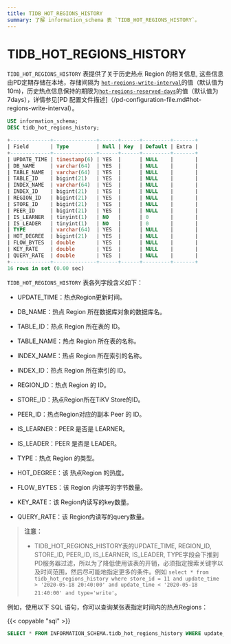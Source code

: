```yaml
---
title: TIDB_HOT_REGIONS_HISTORY
summary: 了解 information_schema 表 `TIDB_HOT_REGIONS_HISTORY`。
---
```


# TIDB_HOT_REGIONS_HISTORY

`TIDB_HOT_REGIONS_HISTORY` 表提供了关于历史热点 Region 的相关信息, 这些信息由PD定期存储在本地，存储间隔为 [`hot-regions-write-interval`](/pd-configuration-file.md#hot-regions-write-interval)的值（默认值为10m)，历史热点信息保持的期限为[`hot-regions-reserved-days`](/pd-configuration-file.md#hot-regions-write-interval)的值（默认值为7days），详情参见[PD 配置文件描述]（/pd-configuration-file.md#hot-regions-write-interval）。

```sql
USE information_schema;
DESC tidb_hot_regions_history;
```

```sql
+-------------+--------------+------+------+---------+-------+
| Field       | Type         | Null | Key  | Default | Extra |
+-------------+--------------+------+------+---------+-------+
| UPDATE_TIME | timestamp(6) | YES  |      | NULL    |       |
| DB_NAME     | varchar(64)  | YES  |      | NULL    |       |
| TABLE_NAME  | varchar(64)  | YES  |      | NULL    |       |
| TABLE_ID    | bigint(21)   | YES  |      | NULL    |       |
| INDEX_NAME  | varchar(64)  | YES  |      | NULL    |       |
| INDEX_ID    | bigint(21)   | YES  |      | NULL    |       |
| REGION_ID   | bigint(21)   | YES  |      | NULL    |       |
| STORE_ID    | bigint(21)   | YES  |      | NULL    |       |
| PEER_ID     | bigint(21)   | YES  |      | NULL    |       |
| IS_LEARNER  | tinyint(1)   | NO   |      | 0       |       |
| IS_LEADER   | tinyint(1)   | NO   |      | 0       |       |
| TYPE        | varchar(64)  | YES  |      | NULL    |       |
| HOT_DEGREE  | bigint(21)   | YES  |      | NULL    |       |
| FLOW_BYTES  | double       | YES  |      | NULL    |       |
| KEY_RATE    | double       | YES  |      | NULL    |       |
| QUERY_RATE  | double       | YES  |      | NULL    |       |
+-------------+--------------+------+------+---------+-------+
16 rows in set (0.00 sec)
```

`TIDB_HOT_REGIONS_HISTORY` 表各列字段含义如下：

* UPDATE_TIME：热点Region更新时间。
* DB_NAME：热点 Region 所在数据库对象的数据库名。
* TABLE_ID：热点 Region 所在表的 ID。
* TABLE_NAME：热点 Region 所在表的名称。
* INDEX_NAME：热点 Region 所在索引的名称。

* INDEX_ID：热点 Region 所在索引的 ID。

* REGION_ID：热点 Region 的 ID。
* STORE_ID：热点Region所在TiKV Store的ID。
* PEER_ID：热点Region对应的副本 Peer 的 ID。
* IS_LEARNER：PEER 是否是 LEARNER。
* IS_LEADER：PEER 是否是 LEADER。

* TYPE：热点 Region 的类型。
* HOT_DEGREE：该 热点Region 的热度。

* FLOW_BYTES：该 Region 内读写的字节数量。
* KEY_RATE：该 Region内读写的key数量。
* QUERY_RATE：该 Region内读写的query数量。

> **注意：**
>
> + TIDB_HOT_REGIONS_HISTORY表的UPDATE_TIME, REGION_ID, STORE_ID, PEER_ID, IS_LEARNER, IS_LEADER, TYPE字段会下推到PD服务器过滤，所以为了降低使用该表的开销，必须指定搜索关键字以及时间范围，然后尽可能地指定更多的条件。例如 `select * from tidb_hot_regions_history where store_id = 11 and update_time > '2020-05-18 20:40:00' and update_time < '2020-05-18 21:40:00' and type='write'`。

例如，使用以下 SQL 语句，你可以查询某张表指定时间内的热点Regions：

{{< copyable "sql" >}}

```sql
SELECT * FROM INFORMATION_SCHEMA.tidb_hot_regions_history WHERE update_time >'2020-05-18 20:40:00' and update_time < '2020-05-18 21:40:00' and TABLE_NAME = 'table_name';
```
